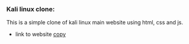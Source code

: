 ### Kali linux clone:

This is a simple clone of kali linux main website using html, css and js.

- link to website [copy](https://ashish-kumar-khatri.github.io/kali_website_clone/)
